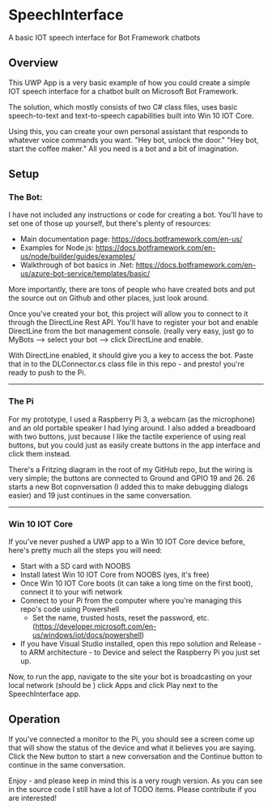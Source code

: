 # SpeechInterface
A basic IOT speech interface for Bot Framework chatbots

## Overview
This UWP App is a very basic example of how you could create a simple IOT speech interface for a chatbot built on Microsoft Bot Framework.

The solution, which mostly consists of two C# class files, uses basic speech-to-text and text-to-speech capabilities built into Win 10 IOT Core.

Using this, you can create your own personal assistant that responds to whatever voice commands you want. "Hey bot, unlock the door." "Hey bot, start the coffee maker." All you need is a bot and a bit of imagination.

## Setup
### The Bot:
I have not included any instructions or code for creating a bot. You'll have to set one of those up yourself, but there's plenty of resources:
* Main documentation page: https://docs.botframework.com/en-us/
* Examples for Node.js: https://docs.botframework.com/en-us/node/builder/guides/examples/
* Walkthrough of bot basics in .Net: https://docs.botframework.com/en-us/azure-bot-service/templates/basic/

More importantly, there are tons of people who have created bots and put the source out on Github and other places, just look around.

Once you've created your bot, this project will allow you to connect to it through the DirectLine Rest API. You'll have to register your bot and enable DirectLine from the bot management console. (really very easy, just go to MyBots --> select your bot --> click DirectLine and enable.

With DirectLine enabled, it should give you a key to access the bot. Paste that in to the DLConnector.cs class file in this repo - and presto! you're ready to push to the Pi.

---
### The Pi
For my prototype, I used a Raspberry Pi 3, a webcam (as the microphone) and an old portable speaker I had lying around. I also added a breadboard with two buttons, just because I like the tactile experience of using real buttons, but you could just as easily create buttons in the app interface and click them instead.

There's a Fritzing diagram in the root of my GitHub repo, but the wiring is very simple; the buttons are connected to Ground and GPIO 19 and 26. 26 starts a new Bot copnversation (I added this to make debugging dialogs easier) and 19 just continues in the same conversation.

---
### Win 10 IOT Core
If you've never pushed a UWP app to a Win 10 IOT Core device before, here's pretty much all the steps you will need:
* Start with a SD card with NOOBS
* Install latest Win 10 IOT Core from NOOBS (yes, it's free)
* Once Win 10 IOT Core boots (it can take a long time on the first boot), connect it to your wifi network
* Connect to your Pi from the computer where you're managing this repo's code using Powershell
	* Set the name, trusted hosts, reset the password, etc. (https://developer.microsoft.com/en-us/windows/iot/docs/powershell)
* If you have Visual Studio installed, open this repo solution and Release - to ARM architecture - to Device and select the Raspberry Pi you just set up.

Now, to run the app, navigate to the site your bot is broadcasting on your local network (should be ) click Apps and click Play next to the SpeechInterface app.

## Operation
If you've connected a monitor to the Pi, you should see a screen come up that will show the status of the device and what it believes you are saying. Click the New button to start a new conversation and the Continue button to continue in the same conversation.

Enjoy - and please keep in mind this is a very rough version. As you can see in the source code I still have a lot of TODO items. Please contribute if you are interested!